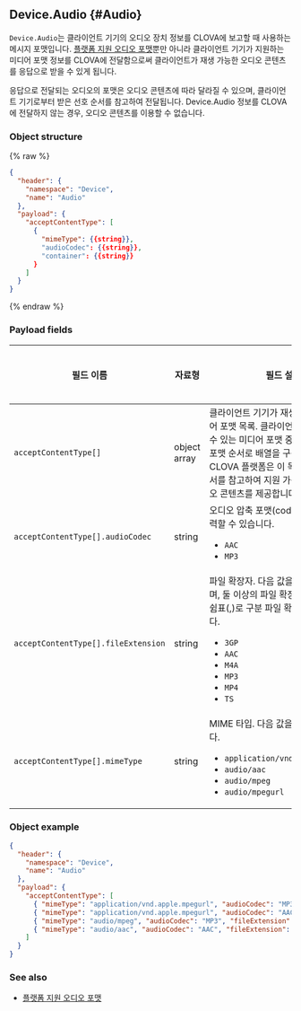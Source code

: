 ## Device.Audio {#Audio}

`Device.Audio`는 클라이언트 기기의 오디오 장치 정보를 CLOVA에 보고할 때 사용하는 메시지 포맷입니다. [플랫폼 지원 오디오 포맷](/Design/UI/Audio.md#SupportedAudioFormat)뿐만 아니라 클라이언트 기기가 지원하는 미디어 포맷 정보를 CLOVA에 전달함으로써 클라이언트가 재생 가능한 오디오 콘텐츠를 응답으로 받을 수 있게 됩니다. 

응답으로 전달되는 오디오의 포맷은 오디오 콘텐츠에 따라 달라질 수 있으며, 클라이언트 기기로부터 받은 선호 순서를 참고하여 전달됩니다. Device.Audio 정보를 CLOVA에 전달하지 않는 경우, 오디오 콘텐츠를 이용할 수 없습니다.

### Object structure

{% raw %}
```json
{
  "header": {
    "namespace": "Device",
    "name": "Audio"
  },
  "payload": {
    "acceptContentType": [
      {
        "mimeType": {{string}},
        "audioCodec": {{string}},
        "container": {{string}}
      }
    ]
  }
}
```
{% endraw %}

### Payload fields

| 필드 이름       | 자료형    | 필드 설명                     | 필수 여부 |
|---------------|---------|-----------------------------|:---------:|
| `acceptContentType[]`                   | object array | 클라이언트 기기가 재생할 수 있는 미디어 포맷 목록. 클라이언트 기기가 재생할 수 있는 미디어 포맷 중 선호되는 미디어 포맷 순서로 배열을 구성해야 합니다. CLOVA 플랫폼은 이 목록과 목록의 순서를 참고하여 지원 가능한 타입의 오디오 콘텐츠를 제공합니다.  | 필수 |
| `acceptContentType[].audioCodec`        | string | 오디오 압축 포맷(codec). 다음 값을 입력할 수 있습니다. <ul><li><code>AAC</code></li><li><code>MP3</code></li></ul>  | 필수 |
| `acceptContentType[].fileExtension`     | string | 파일 확장자. 다음 값을 입력할 수 있으며, 둘 이상의 파일 확장자를 명시하려면 쉼표(,)로 구분 파일 확장자를 나열합니다. <ul><li><code>3GP</code></li><li><code>AAC</code></li><li><code>M4A</code></li><li><code>MP3</code></li><li><code>MP4</code></li><li><code>TS</code></ul>  | 필수 |
| `acceptContentType[].mimeType`          | string | MIME 타입. 다음 값을 입력할 수 있습니다. <ul><li><code>application/vnd.apple.mpegurl</code></li><li><code>audio/aac</code></li><li><code>audio/mpeg</code></li><li><code>audio/mpegurl</code></li></ul>  | 필수 |


### Object example

```json
{
  "header": {
    "namespace": "Device",
    "name": "Audio"
  },
  "payload": {
    "acceptContentType": [
      { "mimeType": "application/vnd.apple.mpegurl", "audioCodec": "MP3", "fileExtension": "MP3" },
      { "mimeType": "application/vnd.apple.mpegurl", "audioCodec": "AAC", "fileExtension": "3GP,MP4,M4A,AAC,TS" },
      { "mimeType": "audio/mpeg", "audioCodec": "MP3", "fileExtension":  "MP3" },
      { "mimeType": "audio/aac", "audioCodec": "AAC", "fileExtension": "3GP,MP4,M4A,AAC,TS" }
    ]
  }
}
```

### See also

* [플랫폼 지원 오디오 포맷](/Design/UI/Audio.md#SupportedAudioFormat)
